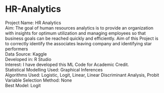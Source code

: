 # HR-Analytics

Project Name: HR Analytics <br />
Aim: The goal of human resources analytics is to provide an organization with insights for optimum utilization and managing employees so that business goals can be reached quickly and efficiently. Aim of this Project is to correctly identify the associates leaving company and identifying star performers <br />
Data Source: Kaggle <br />
Developed in: R Studio <br />
Interest: I have developed this ML Code for Academic Credit. <br />
Statistical Modelling Used: Graphical Inferences <br />
Algorithms Used: Logistic, Logit, Linear, Linear Discriminant Analysis, Probit <br />
Variable Selection Method: None <br />
Best Model: Logit <br />
